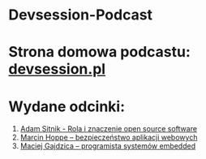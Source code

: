 # Devsession-Podcast

# Strona domowa podcastu: [devsession.pl](https://devsession.pl/podkast)


# Wydane odcinki:
1. [Adam Sitnik - Rola i znaczenie open source software](https://devsession.pl/ja-programista-adam-sitnik-rola-i-znaczenie-open-source-software/)
2. [Marcin Hoppe – bezpieczeństwo aplikacji webowych](https://devsession.pl/japrogramista-2/)
2. [Maciej Gajdzica – programista systemów embedded](https://devsession.pl/japrogramista-3/)
